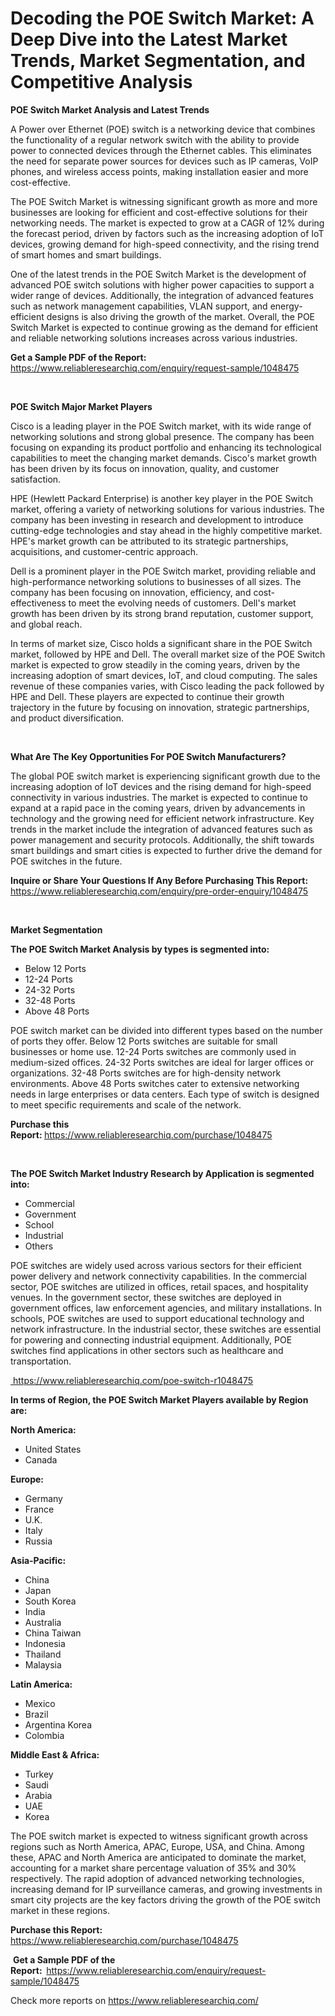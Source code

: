 <p><h1>Decoding the POE Switch Market: A Deep Dive into the Latest Market Trends, Market Segmentation, and Competitive Analysis</h1></p><p><strong>POE Switch Market Analysis and Latest Trends</strong></p>
<p><p>A Power over Ethernet (POE) switch is a networking device that combines the functionality of a regular network switch with the ability to provide power to connected devices through the Ethernet cables. This eliminates the need for separate power sources for devices such as IP cameras, VoIP phones, and wireless access points, making installation easier and more cost-effective.</p><p>The POE Switch Market is witnessing significant growth as more and more businesses are looking for efficient and cost-effective solutions for their networking needs. The market is expected to grow at a CAGR of 12% during the forecast period, driven by factors such as the increasing adoption of IoT devices, growing demand for high-speed connectivity, and the rising trend of smart homes and smart buildings.</p><p>One of the latest trends in the POE Switch Market is the development of advanced POE switch solutions with higher power capacities to support a wider range of devices. Additionally, the integration of advanced features such as network management capabilities, VLAN support, and energy-efficient designs is also driving the growth of the market. Overall, the POE Switch Market is expected to continue growing as the demand for efficient and reliable networking solutions increases across various industries.</p></p>
<p><strong>Get a Sample PDF of the Report:&nbsp;</strong> <a href="https://www.reliableresearchiq.com/enquiry/request-sample/1048475">https://www.reliableresearchiq.com/enquiry/request-sample/1048475</a></p>
<p>&nbsp;</p>
<p><strong>POE Switch Major Market Players</strong></p>
<p><p>Cisco is a leading player in the POE Switch market, with its wide range of networking solutions and strong global presence. The company has been focusing on expanding its product portfolio and enhancing its technological capabilities to meet the changing market demands. Cisco's market growth has been driven by its focus on innovation, quality, and customer satisfaction.</p><p>HPE (Hewlett Packard Enterprise) is another key player in the POE Switch market, offering a variety of networking solutions for various industries. The company has been investing in research and development to introduce cutting-edge technologies and stay ahead in the highly competitive market. HPE's market growth can be attributed to its strategic partnerships, acquisitions, and customer-centric approach.</p><p>Dell is a prominent player in the POE Switch market, providing reliable and high-performance networking solutions to businesses of all sizes. The company has been focusing on innovation, efficiency, and cost-effectiveness to meet the evolving needs of customers. Dell's market growth has been driven by its strong brand reputation, customer support, and global reach.</p><p>In terms of market size, Cisco holds a significant share in the POE Switch market, followed by HPE and Dell. The overall market size of the POE Switch market is expected to grow steadily in the coming years, driven by the increasing adoption of smart devices, IoT, and cloud computing. The sales revenue of these companies varies, with Cisco leading the pack followed by HPE and Dell. These players are expected to continue their growth trajectory in the future by focusing on innovation, strategic partnerships, and product diversification.</p></p>
<p>&nbsp;</p>
<p><strong>What Are The Key Opportunities For POE Switch Manufacturers?</strong></p>
<p><p>The global POE switch market is experiencing significant growth due to the increasing adoption of IoT devices and the rising demand for high-speed connectivity in various industries. The market is expected to continue to expand at a rapid pace in the coming years, driven by advancements in technology and the growing need for efficient network infrastructure. Key trends in the market include the integration of advanced features such as power management and security protocols. Additionally, the shift towards smart buildings and smart cities is expected to further drive the demand for POE switches in the future.</p></p>
<p><strong>Inquire or Share Your Questions If Any Before Purchasing This Report:</strong> <a href="https://www.reliableresearchiq.com/enquiry/pre-order-enquiry/1048475">https://www.reliableresearchiq.com/enquiry/pre-order-enquiry/1048475</a></p>
<p>&nbsp;</p>
<p><strong>Market Segmentation</strong></p>
<p><strong>The POE Switch Market Analysis by types is segmented into:</strong></p>
<p><ul><li>Below 12 Ports</li><li>12-24 Ports</li><li>24-32 Ports</li><li>32-48 Ports</li><li>Above 48 Ports</li></ul></p>
<p><p>POE switch market can be divided into different types based on the number of ports they offer. Below 12 Ports switches are suitable for small businesses or home use. 12-24 Ports switches are commonly used in medium-sized offices. 24-32 Ports switches are ideal for larger offices or organizations. 32-48 Ports switches are for high-density network environments. Above 48 Ports switches cater to extensive networking needs in large enterprises or data centers. Each type of switch is designed to meet specific requirements and scale of the network.</p></p>
<p><strong>Purchase this Report:&nbsp;</strong><a href="https://www.reliableresearchiq.com/purchase/1048475">https://www.reliableresearchiq.com/purchase/1048475</a></p>
<p>&nbsp;</p>
<p><strong>The POE Switch Market Industry Research by Application is segmented into:</strong></p>
<p><ul><li>Commercial</li><li>Government</li><li>School</li><li>Industrial</li><li>Others</li></ul></p>
<p><p>POE switches are widely used across various sectors for their efficient power delivery and network connectivity capabilities. In the commercial sector, POE switches are utilized in offices, retail spaces, and hospitality venues. In the government sector, these switches are deployed in government offices, law enforcement agencies, and military installations. In schools, POE switches are used to support educational technology and network infrastructure. In the industrial sector, these switches are essential for powering and connecting industrial equipment. Additionally, POE switches find applications in other sectors such as healthcare and transportation.</p></p>
<p><a href="https://www.reliableresearchiq.com/poe-switch-r1048475">&nbsp;https://www.reliableresearchiq.com/poe-switch-r1048475</a></p>
<p><strong>In terms of Region, the POE Switch Market Players available by Region are:</strong></p>
<p>
    <p> <strong> North America: </strong>
        <ul>
            <li>United States</li>
            <li>Canada</li>
        </ul>
        </p> 
    <p> <strong> Europe: </strong>
        <ul>
            <li>Germany</li>
            <li>France</li>
            <li>U.K.</li>
            <li>Italy</li>
            <li>Russia</li>
        </ul>
        </p> 
    <p> <strong> Asia-Pacific: </strong>
        <ul>
            <li>China</li>
            <li>Japan</li>
            <li>South Korea</li>
            <li>India</li>
            <li>Australia</li>
            <li>China Taiwan</li>
            <li>Indonesia</li>
            <li>Thailand</li>
            <li>Malaysia</li>
        </ul>
        </p> 
    <p> <strong> Latin America: </strong>
        <ul>
            <li>Mexico</li>
            <li>Brazil</li>
            <li>Argentina Korea</li>
            <li>Colombia</li>
        </ul>
        </p> 
    <p> <strong> Middle East & Africa: </strong>
        <ul>
            <li>Turkey</li>
            <li>Saudi</li>
            <li>Arabia</li>
            <li>UAE</li>
            <li>Korea</li>
        </ul>
    </p>
    </p>
<p><p>The POE switch market is expected to witness significant growth across regions such as North America, APAC, Europe, USA, and China. Among these, APAC and North America are anticipated to dominate the market, accounting for a market share percentage valuation of 35% and 30% respectively. The rapid adoption of advanced networking technologies, increasing demand for IP surveillance cameras, and growing investments in smart city projects are the key factors driving the growth of the POE switch market in these regions.</p></p>
<p><strong>Purchase this Report: </strong><a href="https://www.reliableresearchiq.com/purchase/1048475">https://www.reliableresearchiq.com/purchase/1048475</a></p>
<p>&nbsp;<strong>Get a Sample PDF of the Report:&nbsp;&nbsp;</strong><a href="https://www.reliableresearchiq.com/enquiry/request-sample/1048475">https://www.reliableresearchiq.com/enquiry/request-sample/1048475</a></p>
<p><strong></strong></p>
<p>Check more reports on <a href="https://www.reliableresearchiq.com/">https://www.reliableresearchiq.com/</a></p>